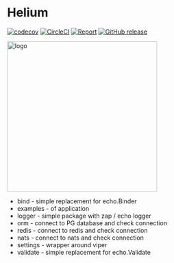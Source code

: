# Helium

[![codecov](https://codecov.io/gh/im-kulikov/helium/branch/master/graph/badge.svg)](https://codecov.io/gh/im-kulikov/helium)
[![CircleCI](https://circleci.com/gh/im-kulikov/helium.svg?style=svg)](https://circleci.com/gh/im-kulikov/helium)
[![Report](https://goreportcard.com/badge/github.com/im-kulikov/helium)](https://goreportcard.com/report/github.com/im-kulikov/helium)
[![GitHub release](https://img.shields.io/github/release/im-kulikov/helium.svg)](https://github.com/im-kulikov/helium)

<img src="./.github/helium.jpg" width="350" alt="logo">

- bind - simple replacement for echo.Binder
- examples - of application
- logger - simple package with zap / echo logger
- orm - connect to PG database and check connection
- redis - connect to redis and check connection
- nats - connect to nats and check connection
- settings - wrapper around viper
- validate - simple replacement for echo.Validate

